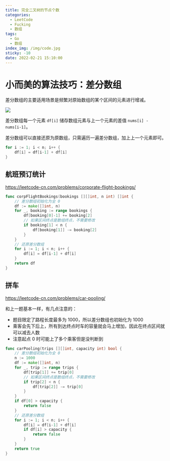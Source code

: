 ```yaml
---
title: 完全二叉树的节点个数
categories:
  - LeetCode
  - Fucking
  - 数组
tags:
  - Go
  - 数组
index_img: /img/code.jpg
sticky: -10
date: 2022-02-21 15:10:00
---
```


# 小而美的算法技巧：差分数组

差分数组的主要适用场景是频繁对原始数组的某个区间的元素进行增减。

![](https://labuladong.gitee.io/algo/images/%e5%b7%ae%e5%88%86%e6%95%b0%e7%bb%84/2.jpeg)

差分数组每一个元素 `df[i]` 储存数组元素与上一个元素的差值 `nums[i] - nums[i-1]`。

差分数组可以直接还原为原数组，只需遍历一遍差分数组，加上上一个元素即可。

```go
for i := 1; i < n; i++ {
    df[i] = df[i-1] + df[i]
}
```

## 航班预订统计

https://leetcode-cn.com/problems/corporate-flight-bookings/

```go
func corpFlightBookings(bookings [][]int, n int) []int {
    // 差分数组初始化为全 0
    df := make([]int, n)
    for _, booking := range bookings {
        df[booking[0]-1] += booking[2]
        // 如果区间终点是数组终点，不需要修改
        if booking[1] < n {
            df[booking[1]] -= booking[2]
        }
    }
    // 还原差分数组
    for i := 1; i < n; i++ {
        df[i] = df[i-1] + df[i]
    }
    return df
}
```
## 拼车

https://leetcode-cn.com/problems/car-pooling/

和上一题基本一样，有几点注意的：
+ 题目限定了路程长度最多为 1000，所以差分数组也初始化为 1000
+ 乘客会先下后上，所有到达终点时车的容量就会马上增加，因此在终点区间就可以减去人数
+ 注意起点 0 时可能上了多个乘客但是没判断到

```go
func carPooling(trips [][]int, capacity int) bool {
    // 差分数组初始化为全 0
    n := 1000
    df := make([]int, n)
    for _, trip := range trips {
        df[trip[1]] += trip[0]
        // 如果区间终点是数组终点，不需要修改
        if trip[2] < n {
            df[trip[2]] -= trip[0]
        }
    }
    if df[0] > capacity {
        return false
    }
    // 还原差分数组
    for i := 1; i < n; i++ {
        df[i] = df[i-1] + df[i]
        if df[i] > capacity {
            return false
        }
    }
    return true
}
```